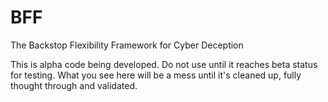 # BFF
The Backstop Flexibility Framework for Cyber Deception

This is alpha code being developed. Do not use until it reaches beta status for testing. What you see here will be a mess until it's cleaned up, fully thought through and validated.
